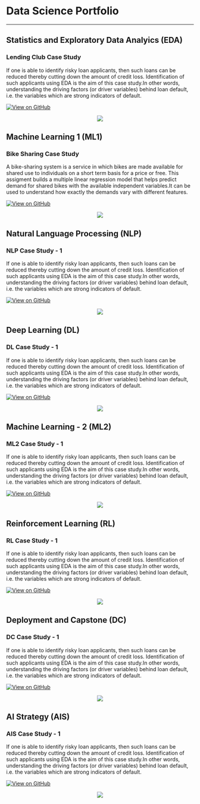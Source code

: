 # Data Science Portfolio
---

## Statistics and Exploratory Data Analyics (EDA)

### Lending Club Case Study

If one is able to identify risky loan applicants, then such loans can be reduced thereby cutting down the amount of credit loss. Identification of such applicants using EDA is the aim of this case study.In other words, understanding the driving factors (or driver variables) behind loan default, i.e. the variables which are strong indicators of default.  

[![View on GitHub](https://img.shields.io/badge/GitHub-View_on_GitHub-blue?logo=GitHub)](https://github.com/abe-twistedtech/LendingClubCaseStudy)

<center><img src="images/fraud_detection.jpg"/></center>

## Machine Learning 1 (ML1)

### Bike Sharing Case Study

A bike-sharing system is a service in which bikes are made available for shared use to individuals on a short term basis for a price or free. This assigment builds a multiple linear regression model that helps predict demand for shared bikes with the available independent variables.It can be used to understand how exactly the demands vary with different features.

[![View on GitHub](https://img.shields.io/badge/GitHub-View_on_GitHub-blue?logo=GitHub)](https://github.com/abe-twistedtech/BikeSharingMLGCaseStudy.git)

<center><img src="images/fraud_detection.jpg"/></center>

## Natural Language Processing (NLP)

### NLP Case Study - 1

If one is able to identify risky loan applicants, then such loans can be reduced thereby cutting down the amount of credit loss. Identification of such applicants using EDA is the aim of this case study.In other words, understanding the driving factors (or driver variables) behind loan default, i.e. the variables which are strong indicators of default. 

[![View on GitHub](https://img.shields.io/badge/GitHub-View_on_GitHub-blue?logo=GitHub)](https://github.com/abe-twistedtech/LendingClubCaseStudy)

<center><img src="images/fraud_detection.jpg"/></center>

## Deep Learning (DL)

### DL Case Study - 1

If one is able to identify risky loan applicants, then such loans can be reduced thereby cutting down the amount of credit loss. Identification of such applicants using EDA is the aim of this case study.In other words, understanding the driving factors (or driver variables) behind loan default, i.e. the variables which are strong indicators of default. 

[![View on GitHub](https://img.shields.io/badge/GitHub-View_on_GitHub-blue?logo=GitHub)](https://github.com/abe-twistedtech/LendingClubCaseStudy)

<center><img src="images/fraud_detection.jpg"/></center>

## Machine Learning - 2 (ML2)

### ML2 Case Study - 1

If one is able to identify risky loan applicants, then such loans can be reduced thereby cutting down the amount of credit loss. Identification of such applicants using EDA is the aim of this case study.In other words, understanding the driving factors (or driver variables) behind loan default, i.e. the variables which are strong indicators of default. 

[![View on GitHub](https://img.shields.io/badge/GitHub-View_on_GitHub-blue?logo=GitHub)](https://github.com/abe-twistedtech/LendingClubCaseStudy)

<center><img src="images/fraud_detection.jpg"/></center>

## Reinforcement Learning (RL)

### RL Case Study - 1

If one is able to identify risky loan applicants, then such loans can be reduced thereby cutting down the amount of credit loss. Identification of such applicants using EDA is the aim of this case study.In other words, understanding the driving factors (or driver variables) behind loan default, i.e. the variables which are strong indicators of default. 

[![View on GitHub](https://img.shields.io/badge/GitHub-View_on_GitHub-blue?logo=GitHub)](https://github.com/abe-twistedtech/LendingClubCaseStudy)

<center><img src="images/fraud_detection.jpg"/></center>

## Deployment and Capstone (DC)

### DC Case Study - 1

If one is able to identify risky loan applicants, then such loans can be reduced thereby cutting down the amount of credit loss. Identification of such applicants using EDA is the aim of this case study.In other words, understanding the driving factors (or driver variables) behind loan default, i.e. the variables which are strong indicators of default. 

[![View on GitHub](https://img.shields.io/badge/GitHub-View_on_GitHub-blue?logo=GitHub)](https://github.com/abe-twistedtech/LendingClubCaseStudy)

<center><img src="images/fraud_detection.jpg"/></center>

## AI Strategy (AIS)

### AIS Case Study - 1

If one is able to identify risky loan applicants, then such loans can be reduced thereby cutting down the amount of credit loss. Identification of such applicants using EDA is the aim of this case study.In other words, understanding the driving factors (or driver variables) behind loan default, i.e. the variables which are strong indicators of default. 

[![View on GitHub](https://img.shields.io/badge/GitHub-View_on_GitHub-blue?logo=GitHub)](https://github.com/abe-twistedtech/LendingClubCaseStudy)

<center><img src="images/fraud_detection.jpg"/></center>
